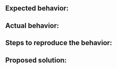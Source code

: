 ## Expected behavior:

## Actual behavior:

## Steps to reproduce the behavior:

## Proposed solution: